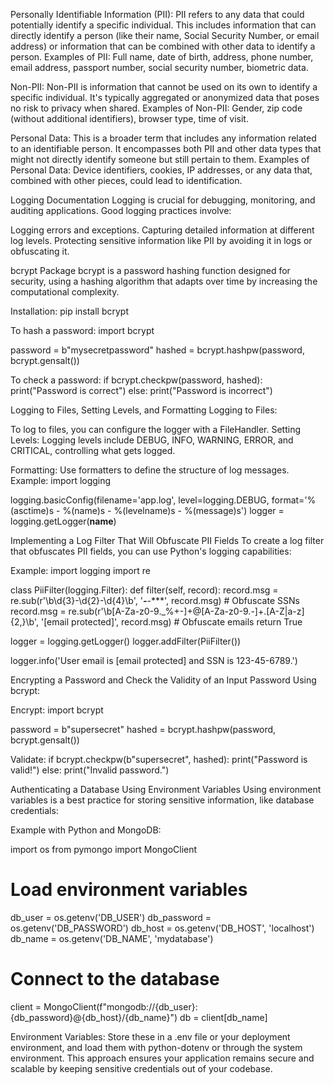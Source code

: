 Personally Identifiable Information (PII):
PII refers to any data that could potentially identify a specific individual. This includes information that can directly identify a person (like their name, Social Security Number, or email address) or information that can be combined with other data to identify a person.
Examples of PII: Full name, date of birth, address, phone number, email address, passport number, social security number, biometric data.

Non-PII:
Non-PII is information that cannot be used on its own to identify a specific individual. It's typically aggregated or anonymized data that poses no risk to privacy when shared.
Examples of Non-PII: Gender, zip code (without additional identifiers), browser type, time of visit.

Personal Data:
This is a broader term that includes any information related to an identifiable person. It encompasses both PII and other data types that might not directly identify someone but still pertain to them.
Examples of Personal Data: Device identifiers, cookies, IP addresses, or any data that, combined with other pieces, could lead to identification.

Logging Documentation
Logging is crucial for debugging, monitoring, and auditing applications. Good logging practices involve:

Logging errors and exceptions.
Capturing detailed information at different log levels.
Protecting sensitive information like PII by avoiding it in logs or obfuscating it.

bcrypt Package
bcrypt is a password hashing function designed for security, using a hashing algorithm that adapts over time by increasing the computational complexity.

Installation: pip install bcrypt

To hash a password:
import bcrypt

password = b"mysecretpassword"
hashed = bcrypt.hashpw(password, bcrypt.gensalt())

To check a password:
if bcrypt.checkpw(password, hashed):
    print("Password is correct")
else:
    print("Password is incorrect")

Logging to Files, Setting Levels, and Formatting
Logging to Files:

To log to files, you can configure the logger with a FileHandler.
Setting Levels:
Logging levels include DEBUG, INFO, WARNING, ERROR, and CRITICAL, controlling what gets logged.

Formatting:
Use formatters to define the structure of log messages. Example:
import logging

logging.basicConfig(filename='app.log',
                    level=logging.DEBUG,
                    format='%(asctime)s - %(name)s - %(levelname)s - %(message)s')
logger = logging.getLogger(__name__)

Implementing a Log Filter That Will Obfuscate PII Fields
To create a log filter that obfuscates PII fields, you can use Python's logging capabilities:

Example:
import logging
import re

class PiiFilter(logging.Filter):
    def filter(self, record):
        record.msg = re.sub(r'\b\d{3}-\d{2}-\d{4}\b', '***-**-****', record.msg)  # Obfuscate SSNs
        record.msg = re.sub(r'\b[A-Za-z0-9._%+-]+@[A-Za-z0-9.-]+\.[A-Z|a-z]{2,}\b', '[email protected]', record.msg)  # Obfuscate emails
        return True

logger = logging.getLogger()
logger.addFilter(PiiFilter())

logger.info('User email is [email protected] and SSN is 123-45-6789.')

Encrypting a Password and Check the Validity of an Input Password
Using bcrypt:

Encrypt:
import bcrypt

password = b"supersecret"
hashed = bcrypt.hashpw(password, bcrypt.gensalt())

Validate:
if bcrypt.checkpw(b"supersecret", hashed):
    print("Password is valid!")
else:
    print("Invalid password.")

Authenticating a Database Using Environment Variables
Using environment variables is a best practice for storing sensitive information, like database credentials:

Example with Python and MongoDB:

import os
from pymongo import MongoClient

# Load environment variables
db_user = os.getenv('DB_USER')
db_password = os.getenv('DB_PASSWORD')
db_host = os.getenv('DB_HOST', 'localhost')
db_name = os.getenv('DB_NAME', 'mydatabase')

# Connect to the database
client = MongoClient(f"mongodb://{db_user}:{db_password}@{db_host}/{db_name}")
db = client[db_name]

Environment Variables: Store these in a .env file or your deployment environment, and load them with python-dotenv or through the system environment.
This approach ensures your application remains secure and scalable by keeping sensitive credentials out of your codebase.
